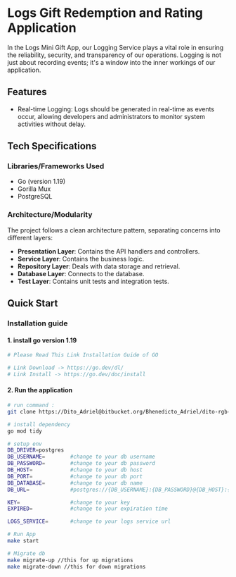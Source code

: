 # Logs Gift Redemption and Rating Application
In the Logs Mini Gift App, our Logging Service plays a vital role in ensuring the reliability, security, and transparency of our operations. Logging is not just about recording events; it's a window into the inner workings of our application.

## Features
- Real-time Logging: Logs should be generated in real-time as events occur, allowing developers and administrators to monitor system activities without delay.
## Tech Specifications

### Libraries/Frameworks Used

- Go (version 1.19)
- Gorilla Mux
- PostgreSQL

### Architecture/Modularity

The project follows a clean architecture pattern, separating concerns into different layers:

- **Presentation Layer**: Contains the API handlers and controllers.
- **Service Layer**: Contains the business logic.
- **Repository Layer**: Deals with data storage and retrieval.
- **Database Layer**: Connects to the database.
- **Test Layer**: Contains unit tests and integration tests.

## Quick Start
### Installation guide
#### 1. install go version 1.19
```bash
# Please Read This Link Installation Guide of GO

# Link Download -> https://go.dev/dl/
# Link Install -> https://go.dev/doc/install

```

#### 2. Run the application
```bash
# run command :
git clone https://Dito_Adriel@bitbucket.org/Bhenedicto_Adriel/dito-rgb-golang-test.git

# install dependency
go mod tidy

# setup env
DB_DRIVER=postgres
DB_USERNAME=        #change to your db username
DB_PASSWORD=        #change to your db password
DB_HOST=            #change to your db host
DB_PORT=            #change to your db port 
DB_DATABASE=        #change to your db name 
DB_URL=             #postgres://{DB_USERNAME}:{DB_PASSWORD}@{DB_HOST}:{DB_PORT}/{DB_DATABASE}?sslmode=disable

KEY=                #change to your key
EXPIRED=            #change to your expiration time

LOGS_SERVICE=       #change to your logs service url

# Run App
make start

# Migrate db
make migrate-up //this for up migrations
make migrate-down //this for down migrations
```